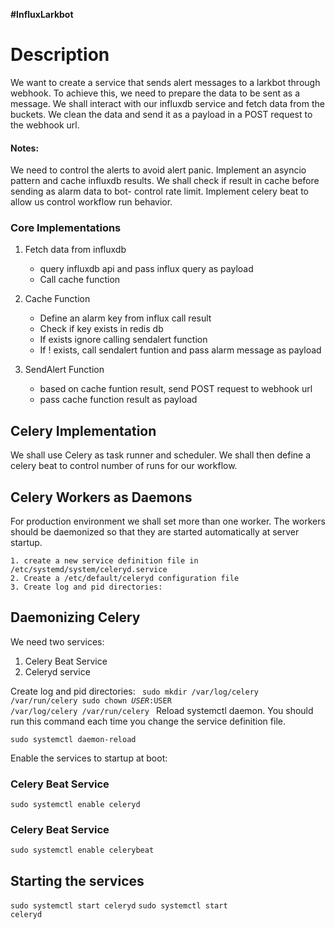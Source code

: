 <strong>#InfluxLarkbot</strong>

<h1>Description</h1>
We want to create a service that sends alert messages to a larkbot through webhook.
To achieve this, we need to prepare the data to be sent as a message.
We shall interact with our influxdb service and fetch data from the buckets.
We clean the data and send it as a payload in a POST request to the webhook url.
<br/>
</hr>

<h4>Notes:</h4>

We need to control the alerts to avoid alert panic.
Implement an asyncio pattern and cache influxdb results. We shall check if result in cache  before sending as alarm data to bot- control rate limit.
Implement celery beat to allow us control workflow run behavior.

<h3> Core Implementations</h3>

1. Fetch data from influxdb
    - query influxdb api and pass influx query as payload
    - Call cache function

2. Cache Function
    - Define an alarm key from influx call result
    - Check if key exists in redis db
    - If exists ignore calling sendalert function
    - If ! exists, call sendalert funtion and pass alarm message as payload

2. SendAlert Function
    - based on cache funtion result, send POST request to webhook url
    - pass cache function result as payload


<h2>Celery Implementation</h2>
We shall use Celery as task runner and scheduler. We shall then define a celery beat to control number of runs for our workflow.


<h2>Celery Workers as Daemons</h2>

For production environment we shall set more than one worker. The workers should be daemonized so that they are started automatically at server startup.

    1. create a new service definition file in /etc/systemd/system/celeryd.service
    2. Create a /etc/default/celeryd configuration file
    3. Create log and pid directories:

</hr>

<h2>Daemonizing Celery</h2>
We need two services:
    <ol>
    <li>Celery Beat Service</li>
    <li>Celeryd service</li>
    </ol>

Create log and pid directories:
<code>
sudo mkdir /var/log/celery /var/run/celery
sudo chown $USER:$USER /var/log/celery /var/run/celery
</code>
Reload systemctl daemon. You should run this command each time you change the service definition file.

<code>sudo systemctl daemon-reload</code>

Enable the services to startup at boot:

<h3>Celery Beat Service</h4>
<code>sudo systemctl enable celeryd</code>

<h3>Celery Beat Service</h4>
<code>sudo systemctl enable celerybeat</code>

</hr>


<h2>Starting the services</h2>

<code>sudo systemctl start celeryd</code>
<code>sudo systemctl start celeryd</code>



